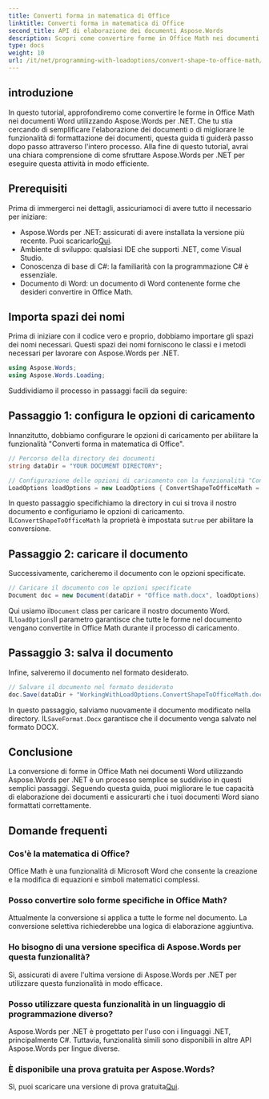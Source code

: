 ```yaml
---
title: Converti forma in matematica di Office
linktitle: Converti forma in matematica di Office
second_title: API di elaborazione dei documenti Aspose.Words
description: Scopri come convertire forme in Office Math nei documenti Word utilizzando Aspose.Words per .NET con la nostra guida. Migliora la formattazione dei tuoi documenti senza sforzo.
type: docs
weight: 10
url: /it/net/programming-with-loadoptions/convert-shape-to-office-math/
---
```

## introduzione

In questo tutorial, approfondiremo come convertire le forme in Office Math nei documenti Word utilizzando Aspose.Words per .NET. Che tu stia cercando di semplificare l'elaborazione dei documenti o di migliorare le funzionalità di formattazione dei documenti, questa guida ti guiderà passo dopo passo attraverso l'intero processo. Alla fine di questo tutorial, avrai una chiara comprensione di come sfruttare Aspose.Words per .NET per eseguire questa attività in modo efficiente.

## Prerequisiti

Prima di immergerci nei dettagli, assicuriamoci di avere tutto il necessario per iniziare:

- Aspose.Words per .NET: assicurati di avere installata la versione più recente. Puoi scaricarlo[Qui](https://releases.aspose.com/words/net/).
- Ambiente di sviluppo: qualsiasi IDE che supporti .NET, come Visual Studio.
- Conoscenza di base di C#: la familiarità con la programmazione C# è essenziale.
- Documento di Word: un documento di Word contenente forme che desideri convertire in Office Math.

## Importa spazi dei nomi

Prima di iniziare con il codice vero e proprio, dobbiamo importare gli spazi dei nomi necessari. Questi spazi dei nomi forniscono le classi e i metodi necessari per lavorare con Aspose.Words per .NET.

```csharp
using Aspose.Words;
using Aspose.Words.Loading;
```

Suddividiamo il processo in passaggi facili da seguire:

## Passaggio 1: configura le opzioni di caricamento

Innanzitutto, dobbiamo configurare le opzioni di caricamento per abilitare la funzionalità "Converti forma in matematica di Office".

```csharp
// Percorso della directory dei documenti
string dataDir = "YOUR DOCUMENT DIRECTORY";

// Configurazione delle opzioni di caricamento con la funzionalità "Converti forma in Office Math".
LoadOptions loadOptions = new LoadOptions { ConvertShapeToOfficeMath = true };
```

 In questo passaggio specifichiamo la directory in cui si trova il nostro documento e configuriamo le opzioni di caricamento. IL`ConvertShapeToOfficeMath` la proprietà è impostata su`true` per abilitare la conversione.

## Passaggio 2: caricare il documento

Successivamente, caricheremo il documento con le opzioni specificate.

```csharp
// Caricare il documento con le opzioni specificate
Document doc = new Document(dataDir + "Office math.docx", loadOptions);
```

 Qui usiamo il`Document` class per caricare il nostro documento Word. IL`loadOptions`Il parametro garantisce che tutte le forme nel documento vengano convertite in Office Math durante il processo di caricamento.

## Passaggio 3: salva il documento

Infine, salveremo il documento nel formato desiderato.

```csharp
// Salvare il documento nel formato desiderato
doc.Save(dataDir + "WorkingWithLoadOptions.ConvertShapeToOfficeMath.docx", SaveFormat.Docx);
```

 In questo passaggio, salviamo nuovamente il documento modificato nella directory. IL`SaveFormat.Docx` garantisce che il documento venga salvato nel formato DOCX.

## Conclusione

La conversione di forme in Office Math nei documenti Word utilizzando Aspose.Words per .NET è un processo semplice se suddiviso in questi semplici passaggi. Seguendo questa guida, puoi migliorare le tue capacità di elaborazione dei documenti e assicurarti che i tuoi documenti Word siano formattati correttamente.

## Domande frequenti

### Cos'è la matematica di Office?  
Office Math è una funzionalità di Microsoft Word che consente la creazione e la modifica di equazioni e simboli matematici complessi.

### Posso convertire solo forme specifiche in Office Math?  
Attualmente la conversione si applica a tutte le forme nel documento. La conversione selettiva richiederebbe una logica di elaborazione aggiuntiva.

### Ho bisogno di una versione specifica di Aspose.Words per questa funzionalità?  
Sì, assicurati di avere l'ultima versione di Aspose.Words per .NET per utilizzare questa funzionalità in modo efficace.

### Posso utilizzare questa funzionalità in un linguaggio di programmazione diverso?  
Aspose.Words per .NET è progettato per l'uso con i linguaggi .NET, principalmente C#. Tuttavia, funzionalità simili sono disponibili in altre API Aspose.Words per lingue diverse.

### È disponibile una prova gratuita per Aspose.Words?  
 Sì, puoi scaricare una versione di prova gratuita[Qui](https://releases.aspose.com/).
